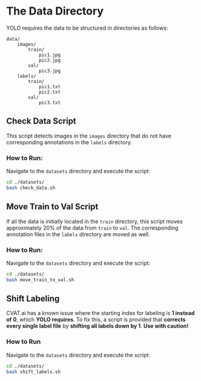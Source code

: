 # The Data Directory

YOLO requires the data to be structured in directories as follows:
```
data/
    images/
        train/
            pic1.jpg
            pic2.jpg
        val/
            pic3.jpg
    labels/
        train/
            pic1.txt
            pic2.txt
        val/
            pic3.txt
```

## Check Data Script
This script detects images in the `images` directory that do not have corresponding annotations in the `labels` directory.

### How to Run:
Navigate to the `datasets` directory and execute the script:
```bash
cd ./datasets/
bash check_data.sh
```

## Move Train to Val Script
If all the data is initially located in the `train` directory, this script moves approximately 20% of the data from `train` to `val`. The corresponding annotation files in the `labels` directory are moved as well.

### How to Run:
Navigate to the `datasets` directory and execute the script:
```bash
cd ./datasets/
bash move_train_to_val.sh
```

## Shift Labeling  
CVAT.ai has a known issue where the starting index for labeling is **1 instead of 0**, which **YOLO requires**. To fix this, a script is provided that **corrects every single label file** by **shifting all labels down by 1**. **Use with caution!**  

### How to Run  
Navigate to the `datasets` directory and execute the script:  
```bash
cd ./datasets/
bash shift_labels.sh
```


